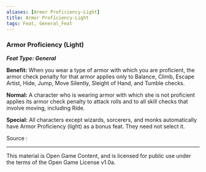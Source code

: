 ```yaml
---
aliases: [Armor Proficiency-Light]
title: Armor Proficiency-Light
tags: Feat, General_Feat
---
```

### Armor Proficiency (Light) 
***Feat Type: General***

**Benefit:** When you wear a type of armor with which you are
proficient, the armor check penalty for that armor applies only to
Balance, Climb, Escape Artist, Hide, Jump, Move Silently, Sleight of
Hand, and Tumble checks.

**Normal:** A character who is wearing armor with which she is not
proficient applies its armor check penalty to attack rolls and to all
skill checks that involve moving, including Ride.

**Special:** All characters except wizards, sorcerers, and monks
automatically have Armor Proficiency (light) as a bonus feat. They need
not select it.


Source :

---

This material is Open Game Content, and is licensed for public use under
the terms of the Open Game License v1.0a.
